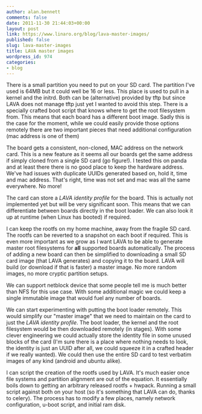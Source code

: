 ```yaml
---
author: alan.bennett
comments: false
date: 2011-11-30 21:44:03+00:00
layout: post
link: https://www.linaro.org/blog/lava-master-images/
published: false
slug: lava-master-images
title: LAVA master images
wordpress_id: 974
categories:
- blog
---
```


There is a small partition you need to put on your SD card. The partition I've used is 64MB but it could well be 16 or less. This place is used to pull in a kernel and the initrd. Both can be (alternative) provided by tftp but since LAVA does not manage tftp just yet I wanted to avoid this step. There is a specially crafted boot script that knows where to get the root filesystem from. This means that each board has a different boot image. Sadly this is the case for the moment, while we could easily provide those options remotely there are two important pieces that need additional configuration (mac address is one of them)

The board gets a consistent, non-cloned, MAC address on the network card. This is a new feature as it seems all our boards get the same address if simply cloned from a single SD card (go figure!). I tested this on panda and at least there there is no good place to keep the hardware address. We've had issues with duplicate UUIDs generated based on, hold it, time and mac address. That's right, time was not set and mac was all the same everywhere. No more!

The card can store a _LAVA identity profile_ for the board. This is actually not implemented yet but will be very significant soon. This means that we can differentiate between boards directly in the boot loader. We can also look it up at runtime (when Linux has booted) if required.

I can keep the rootfs on my home machine, away from the fragile SD card. The rootfs can be reverted to a snapshot on each boot if required. This is even more important as we grow as I want LAVA to be able to generate master root filesystems for **all** supported boards automatically. The process of adding a new board can then be simplified to downloading a small SD card image (that LAVA generates) and copying it to the board. LAVA will build (or download if that is faster) a master image. No more random images, no more cryptic partition setups.

We can support netblock device that some people tell me is much better than NFS for this use case. With some additional magic we could keep a single immutable image that would fuel any number of boards.

We can start experimenting with putting the boot loader remotely. This would simplify our "master image" that we need to maintain on the card to just the _LAVA identity profile_. The boot loader, the kernel and the root filesystem would be then downloaded remotely (in stages). With some clever engineering we could actually store the identity file in some unused blocks of the card (I'm sure there is a place where nothing needs to look, the identity is just an UUID after all, we could squeeze it in a crafted header if we really wanted). We could then use the entire SD card to test verbatim images of any kind (android and ubuntu alike).

I can script the creation of the rootfs used by LAVA. It's much easier once file systems and partition alignment are out of the equation. It essentially boils down to getting an arbitrary released rootfs + hwpack. Running a small script against both on your host (so it's something that LAVA can do, thanks to celery). The process has to modify a few places, namely network configuration, u-boot script, and initial ram disk.



